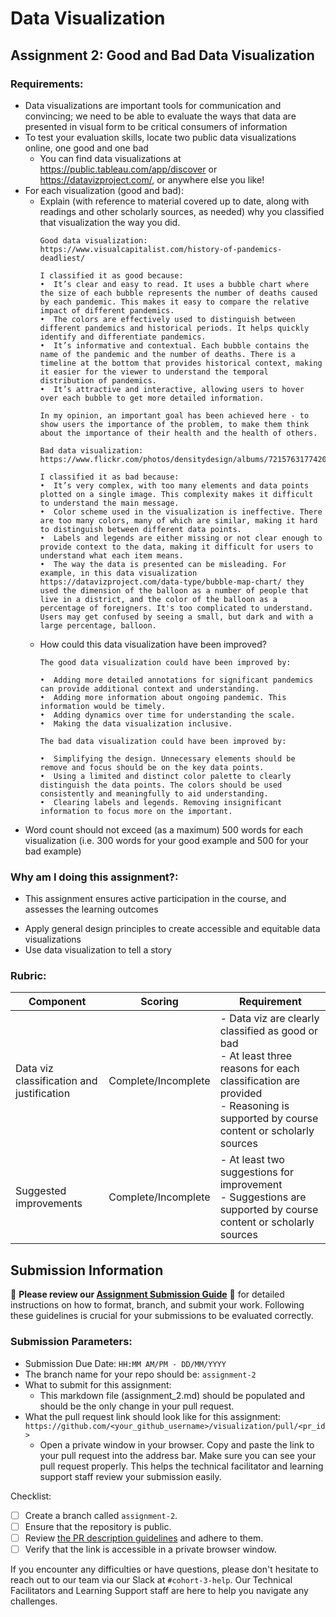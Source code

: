 # Data Visualization

## Assignment 2: Good and Bad Data Visualization

### Requirements:

- Data visualizations are important tools for communication and convincing; we need to be able to evaluate the ways that data are presented in visual form to be critical consumers of information 
- To test your evaluation skills, locate two public data visualizations online, one good and one bad  
    - You can find data visualizations at https://public.tableau.com/app/discover or https://datavizproject.com/, or anywhere else you like! 
- For each visualization (good and bad):  
    - Explain (with reference to material covered up to date, along with readings and other scholarly sources, as needed) why you classified that visualization the way you did.
      ```
      Good data visualization: https://www.visualcapitalist.com/history-of-pandemics-deadliest/
    
      I classified it as good because:
      •  It’s clear and easy to read. It uses a bubble chart where the size of each bubble represents the number of deaths caused by each pandemic. This makes it easy to compare the relative impact of different pandemics.
      •  The colors are effectively used to distinguish between different pandemics and historical periods. It helps quickly identify and differentiate pandemics. 
      •  It’s informative and contextual. Each bubble contains the name of the pandemic and the number of deaths. There is a timeline at the bottom that provides historical context, making it easier for the viewer to understand the temporal distribution of pandemics.
      •  It’s attractive and interactive, allowing users to hover over each bubble to get more detailed information.

      In my opinion, an important goal has been achieved here - to show users the importance of the problem, to make them think about the importance of their health and the health of others.

      Bad data visualization: https://www.flickr.com/photos/densitydesign/albums/72157631774207511/

      I classified it as bad because:
      •  It’s very complex, with too many elements and data points plotted on a single image. This complexity makes it difficult to understand the main message.
      •  Color scheme used in the visualization is ineffective. There are too many colors, many of which are similar, making it hard to distinguish between different data points. 
      •  Labels and legends are either missing or not clear enough to provide context to the data, making it difficult for users to understand what each item means.
      •  The way the data is presented can be misleading. For example, in this data visualization https://datavizproject.com/data-type/bubble-map-chart/ they used the dimension of the balloon as a number of people that live in a district, and the color of the balloon as a percentage of foreigners. It's too complicated to understand. Users may get confused by seeing a small, but dark and with a large percentage, balloon.
      ```
    - How could this data visualization have been improved?  
      ```
      The good data visualization could have been improved by:

      •  Adding more detailed annotations for significant pandemics can provide additional context and understanding.
      •  Adding more information about ongoing pandemic. This information would be timely.
      •  Adding dynamics over time for understanding the scale.
      •  Making the data visualization inclusive.
      
      The bad data visualization could have been improved by:

      •  Simplifying the design. Unnecessary elements should be remove and focus should be on the key data points.
      •  Using a limited and distinct color palette to clearly distinguish the data points. The colors should be used consistently and meaningfully to aid understanding.
      •  Clearing labels and legends. Removing insignificant information to focus more on the important.
      ```
- Word count should not exceed (as a maximum) 500 words for each visualization (i.e. 
300 words for your good example and 500 for your bad example)

### Why am I doing this assignment?:

- This assignment ensures active participation in the course, and assesses the learning outcomes
* Apply general design principles to create accessible and equitable data visualizations
* Use data visualization to tell a story

### Rubric:

| Component               | Scoring   | Requirement                                                 |
|-------------------------|-----------|-------------------------------------------------------------|
| Data viz classification and justification | Complete/Incomplete | - Data viz are clearly classified as good or bad<br />- At least three reasons for each classification are provided<br />- Reasoning is supported by course content or scholarly sources |
| Suggested improvements  | Complete/Incomplete | - At least two suggestions for improvement<br />- Suggestions are supported by course content or scholarly sources |

## Submission Information

🚨 **Please review our [Assignment Submission Guide](https://github.com/UofT-DSI/onboarding/blob/main/onboarding_documents/submissions.md)** 🚨 for detailed instructions on how to format, branch, and submit your work. Following these guidelines is crucial for your submissions to be evaluated correctly.

### Submission Parameters:
* Submission Due Date: `HH:MM AM/PM - DD/MM/YYYY`
* The branch name for your repo should be: `assignment-2`
* What to submit for this assignment:
    * This markdown file (assignment_2.md) should be populated and should be the only change in your pull request.
* What the pull request link should look like for this assignment: `https://github.com/<your_github_username>/visualization/pull/<pr_id>`
    * Open a private window in your browser. Copy and paste the link to your pull request into the address bar. Make sure you can see your pull request properly. This helps the technical facilitator and learning support staff review your submission easily.

Checklist:
- [ ] Create a branch called `assignment-2`.
- [ ] Ensure that the repository is public.
- [ ] Review [the PR description guidelines](https://github.com/UofT-DSI/onboarding/blob/main/onboarding_documents/submissions.md#guidelines-for-pull-request-descriptions) and adhere to them.
- [ ] Verify that the link is accessible in a private browser window.

If you encounter any difficulties or have questions, please don't hesitate to reach out to our team via our Slack at `#cohort-3-help`. Our Technical Facilitators and Learning Support staff are here to help you navigate any challenges.

